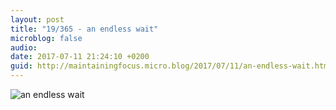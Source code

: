 ```yaml
---
layout: post
title: "19/365 - an endless wait"
microblog: false
audio: 
date: 2017-07-11 21:24:10 +0200
guid: http://maintainingfocus.micro.blog/2017/07/11/an-endless-wait.html
---
```

![an endless wait](https://f000.backblazeb2.com/file/Roel-Share/an-endless-wait.jpg)
